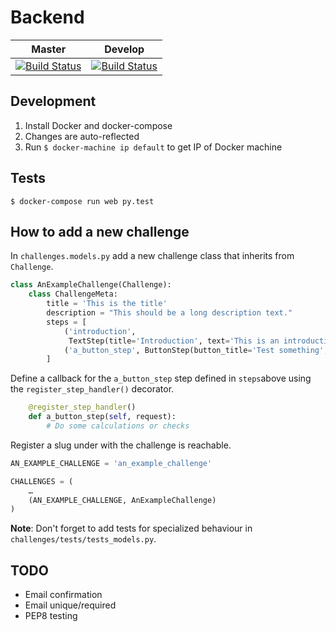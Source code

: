 # Backend
|  Master | Develop   |
|---------|-----------|
|  [![Build Status](https://travis-ci.org/projectsecure/backend.svg?branch=master)](https://travis-ci.org/projectsecure/backend) | [![Build Status](https://travis-ci.org/projectsecure/backend.svg?branch=develop)](https://travis-ci.org/projectsecure/backend) |

## Development
1. Install Docker and docker-compose
2. Changes are auto-reflected
2. Run `$ docker-machine ip default` to get IP of Docker machine

## Tests
```
$ docker-compose run web py.test
```

## How to add a new challenge
In `challenges.models.py` add a new challenge class that inherits from `Challenge`.

```python
class AnExampleChallenge(Challenge):
    class ChallengeMeta:
        title = 'This is the title'
        description = "This should be a long description text."
        steps = [
            ('introduction',
             TextStep(title='Introduction', text='This is an introduction text.')),
            ('a_button_step', ButtonStep(button_title='Test something', title=''))
        ]
```

Define a callback for the `a_button_step` step defined in `steps`above using the `register_step_handler()` decorator.

```python
    @register_step_handler()
    def a_button_step(self, request):
        # Do some calculations or checks

```


Register a slug under with the challenge is reachable.

```python
AN_EXAMPLE_CHALLENGE = 'an_example_challenge'

CHALLENGES = (
    …
    (AN_EXAMPLE_CHALLENGE, AnExampleChallenge)
)
```

**Note**: Don't forget to add tests for specialized behaviour in `challenges/tests/tests_models.py`.

## TODO
- Email confirmation
- Email unique/required
- PEP8 testing
